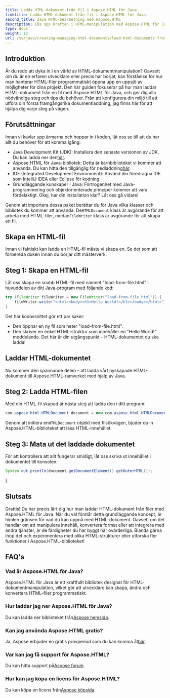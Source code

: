 ```yaml
---
title: Ladda HTML-dokument från fil i Aspose.HTML för Java
linktitle: Ladda HTML-dokument från fil i Aspose.HTML för Java
second_title: Java HTML-bearbetning med Aspose.HTML
description: Lås upp kraften i HTML-manipulation med Aspose.HTML för Java. Lär dig att ladda HTML-dokument från filer med steg-för-steg handledning.
type: docs
weight: 12
url: /sv/java/creating-managing-html-documents/load-html-documents-from-file/
---
```

## Introduktion
Är du redo att dyka in i en värld av HTML-dokumentmanipulation? Oavsett om du är en erfaren utvecklare eller precis har börjat, kan förståelse för hur man hanterar HTML-filer programmatiskt öppna upp en uppsjö av möjligheter för dina projekt. Den här guiden fokuserar på hur man laddar HTML-dokument från en fil med Aspose.HTML för Java, och ger dig alla nödvändiga steg och tips du behöver. Från att konfigurera din miljö till att utföra din första framgångsrika dokumentladdning, jag finns här för att hjälpa dig varje steg på vägen.
## Förutsättningar
Innan vi kavlar upp ärmarna och hoppar in i koden, låt oss se till att du har allt du behöver för att komma igång:
-  Java Development Kit (JDK): Installera den senaste versionen av JDK. Du kan ladda ner den[här](https://www.oracle.com/java/technologies/javase-jdk11-downloads.html).
-  Aspose.HTML för Java-bibliotek: Detta är kärnbiblioteket vi kommer att använda. Du kan hitta den tillgänglig för nedladdning[här](https://releases.aspose.com/html/java/).
- IDE (Integrated Development Environment): Använd din föredragna IDE som IntelliJ IDEA eller Eclipse för kodning.
- Grundläggande kunskaper i Java: Förtrogenhet med Java-programmering och objektorienterade principer kommer att vara fördelaktigt.
Okej, har din installation klar? Låt oss gå vidare!

 Genom att importera dessa paket berättar du för Java vilka klasser och bibliotek du kommer att använda. De`HTMLDocument` klass är avgörande för att arbeta med HTML-filer, medan`FileWriter` klass är avgörande för att skapa en fil.
## Skapa en HTML-fil
Innan vi faktiskt kan ladda en HTML-fil måste vi skapa en. Se det som att förbereda duken innan du börjar ditt mästerverk.
## Steg 1: Skapa en HTML-fil
Låt oss skapa en snabb HTML-fil med namnet "load-from-file.html" i huvuddelen av ditt Java-program med följande kod:
```java
try (FileWriter fileWriter = new FileWriter("load-from-file.html")) {
    fileWriter.write("<html><body><h1>Hello World!</h1></body></html>");
}
```
Det här kodavsnittet gör ett par saker:
- Den öppnar en ny fil som heter "load-from-file.html".
- Den skriver en enkel HTML-struktur som innehåller en "Hello World!" meddelande.
Det här är din utgångspunkt – HTML-dokumentet du ska ladda!
## Laddar HTML-dokumentet
Nu kommer den spännande delen – att ladda vårt nyskapade HTML-dokument till Aspose.HTML-ramverket med hjälp av Java.
## Steg 2: Ladda HTML-filen
Med din HTML-fil skapad är nästa steg att ladda den i ditt program:
```java
com.aspose.html.HTMLDocument document = new com.aspose.html.HTMLDocument("load-from-file.html");
```
 Genom att initiera en`HTMLDocument` objekt med filsökvägen, bjuder du in Aspose.HTML-biblioteket att läsa HTML-innehållet.
## Steg 3: Mata ut det laddade dokumentet
För att kontrollera att allt fungerar smidigt, låt oss skriva ut innehållet i dokumentet till konsolen:
```java
System.out.println(document.getDocumentElement().getOuterHTML());
```
]
## Slutsats
Grattis! Du har precis lärt dig hur man laddar HTML-dokument från filer med Aspose.HTML för Java. När du väl förstår detta grundläggande koncept, är himlen gränsen för vad du kan uppnå med HTML-dokument. Oavsett om det handlar om att manipulera innehåll, konvertera format eller att integrera med andra tjänster, är de färdigheter du har byggt här ovärderliga. 
Blanda gärna ihop det och experimentera med olika HTML-strukturer eller utforska fler funktioner i Aspose.HTML-biblioteket!
## FAQ's
### Vad är Aspose.HTML för Java?  
Aspose.HTML för Java är ett kraftfullt bibliotek designat för HTML-dokumentmanipulation, vilket gör att utvecklare kan skapa, ändra och konvertera HTML-filer programmatiskt.
### Hur laddar jag ner Aspose.HTML för Java?  
 Du kan ladda ner biblioteket från[Aspose hemsida](https://releases.aspose.com/html/java/).
### Kan jag använda Aspose.HTML gratis?  
 Ja, Aspose erbjuder en gratis provperiod som du kan komma åt[här](https://releases.aspose.com/).
### Var kan jag få support för Aspose.HTML?  
 Du kan hitta support på[Aspose forum](https://forum.aspose.com/c/html/29).
### Hur kan jag köpa en licens för Aspose.HTML?  
 Du kan köpa en licens från[Aspose köpsida](https://purchase.aspose.com/buy).